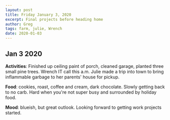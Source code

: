 ```yaml
---
layout: post
title: Friday January 3, 2020
excerpt: Final projects before heading home
author: Greg
tags: farm, julie, Wrench
date: 2020-01-03
---
```


## Jan 3 2020

__Activities__: Finished up ceiling paint of porch, cleaned garage, planted three small pine trees. Wrench IT call this a.m. Julie made a trip into town to bring inflammable garbage to her parents' house for pickup.  

__Food__: cookies, roast, coffee and cream, dark chocolate. Slowly getting back to no carb. Hard when you're not super busy and surrounded by holiday food.  

__Mood__: blueish, but great outlook. Looking forward to getting work projects started.   
